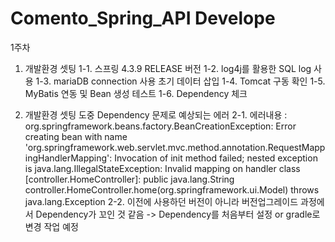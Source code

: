 # Comento_Spring_API Develope

1주차 
1. 개발환경 셋팅
  1-1. 스프링 4.3.9 RELEASE 버전
  1-2. log4j를 활용한 SQL log 사용
  1-3. mariaDB connection 사용 초기 데이터 삽입
  1-4. Tomcat 구동 확인
  1-5. MyBatis 연동 및 Bean 생성 테스트
  1-6. Dependency 체크

2. 개발환경 셋팅 도중 Dependency 문제로 예상되는 에러
  2-1.  에러내용 : org.springframework.beans.factory.BeanCreationException: Error creating bean with name 'org.springframework.web.servlet.mvc.method.annotation.RequestMappingHandlerMapping': 
  Invocation of init method failed; nested exception is java.lang.IllegalStateException: Invalid mapping on handler class [controller.HomeController]:
  public java.lang.String controller.HomeController.home(org.springframework.ui.Model) throws java.lang.Exception
  2-2. 이전에 사용하던 버전이 아니라 버전업그레이드 과정에서 Dependency가 꼬인 것 같음 -> Dependency를 처음부터 설정 or gradle로 변경 작업 예정
